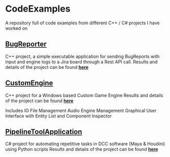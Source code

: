 # CodeExamples
A repository full of code examples from different C++ / C# projects I have worked on

## [BugReporter](https://github.com/Dannyfaction/CodeExamples/tree/main/BugReporter)
C++ project, a simple executable application for sending BugReports with input and engine logs to a Jira board through a Rest API call.
Results and details of the project can be found [**here**](https://dannykruiswijk.com/projects/DataFlow.html)

## [CustomEngine](https://github.com/Dannyfaction/CodeExamples/tree/main/CustomEngine)
C++ project for a Windows based Custom Game Engine
Results and details of the project can be found [**here**](https://dannykruiswijk.com/projects/DataFlow.html)

Includes
IO File Management
Audio Engine Management
Graphical User Interface with Entity List and Component Inspector

## [PipelineToolApplication](https://github.com/Dannyfaction/CodeExamples/tree/main/PipelineToolApplication)
C# project for automating repetitive tasks in DCC software (Maya & Houdini) using Python scripts
Results and details of the project can be found [**here**](https://dannykruiswijk.com/projects/PipelineToolApplication.html)